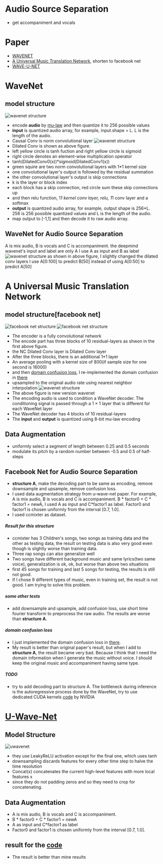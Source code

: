 # Audio Source Separation
- get accompaniment and vocals

# Paper
- [WAVENET](https://arxiv.org/pdf/1609.03499.pdf) 
- [A Universal Music Translation Network](https://arxiv.org/pdf/1805.07848.pdf), shorten to facebook net
- [WAVE-U-NET](https://arxiv.org/pdf/1806.03185.pdf)

# WaveNet
## model structure
![wavenet structure](https://i.stack.imgur.com/t7qkv.png "wavenet structure")
- encode **audio** by [mu-law](https://en.wikipedia.org/wiki/%CE%9C-law_algorithm) and then quantize it to 256 possible values
- **input** is quantized audio array, for example, input.shape = L. L is the length of the audio.
- Causal Conv is norm convolutional layer
![wavenet structure](http://benanne.github.io/images/wavenet.png "wavenet structure")
- Dilated Conv is shown as above figure.
- left yellow circle is tanh fuction and right yellow circle is sigmoid
- right circle denotes an element-wise multiplication operator
- tanh(DilatedConv0(x))*sigmoid(DilatedConv1(x))
- green squire are two norm convolutional layers with 1*1 kernel size
- one convolutional layer's output is followed by the residual summation
- the other convolutional layer's output is skip connections
- k is the layer or block index
- each block has a skip connection, red circle sum these skip connections up
- and then relu function, 1*1 kernel conv layer, relu, 1*1 conv layer and a softmax
- **output** is quantized audio array, for example, output shape is 256*L. 256 is 256 possible quantized values and L is the length of the audio.
- map output to [-1,1] and then decode it to raw audio array.

## WaveNet for Audio Source Separation
A is mix audio, B is vocals and C is accompaniment.
the deepmind wavenet's input and label are only A
I use A as input and B as label
![wavenet structure](https://raw.githubusercontent.com/soobinseo/wavenet/master/png/wavenet.png)
as shown in above figure, I slightly changed the dilated conv layers
I use A[0:100] to predict B[50] instead of using A[0:50] to predict A[50]

# A Universal Music Translation Network
## model structure[facebook net]
![facebook net structure](https://cdn-images-1.medium.com/max/1600/1*EJWLapPO2Y88u3AYwstvmQ.png)
![facebook net structure](https://cdn-images-1.medium.com/max/1600/1*y2FfJ_LZub3oidZ19VVDow.png)
- The encoder is a fully convolutional network
- The encode part has three blocks of 10 residual-layers as shwon in the first above figure.
- the NC Dilated Conv layer is Dilated Conv layer
- After the three blocks, there is an additional 1*1 layer
- An average pooling with a kernel size of 800(if sample size for one second is 16000)
- and then [domain confusion loss](https://arxiv.org/pdf/1505.07818.pdf), I re-implemented the domain confusion in [there](https://github.com/ShichengChen/Domain-Adversarial-Training-of-Neural-Networks)
- upsampled to the original audio rate using nearest neighbor interpolation
![wavenet structure](https://camo.githubusercontent.com/37b5bb84ef02a8183b21ca697842693dbfc8b077/68747470733a2f2f64726976652e676f6f676c652e636f6d2f75633f6578706f72743d766965772669643d315a6f2d6335567a504c5345516c445f53794e6f6c793358575330413766693573)
- The above figure is new version wavenet
- The encoding audio is used to condition a WaveNet decoder. The conditioning signal is passed through a 1 × 1 layer that is different for each WaveNet layer
- The WaveNet decoder has 4 blocks of 10 residual-layers
- The **input** and **output** is quantized using 8-bit mu-law encoding

## Data Augmentation
- uniformly select a segment of length between 0.25 and 0.5 seconds
- modulate its pitch by a random number between -0.5 and 0.5 of half-steps

## Facebook Net for Audio Source Separation
- **structure A**, make the decoding part to be same as encoding, remove downsample and upsample, remove confusion loss.  
- I used data augmentation strategy from u-wave-net paper. For example, A is mix audio, B is vocals and C is accompaniment. B * factor0 + C * factor1 = newA, I used A as input and C*factor1 as label. Factor0 and factor1 is chosen uniformly from the interval [0.7, 1.0].
- I used ccmixter as dataset.

##### Result for this structure
- ccmixter has 3 Children's songs, two songs as training data and the other as testing data, the result on testing data is also very good even though is slightly worse than training data.
- Three rap songs can also generalize well
- Two songs have different background music and same lyrics(two same voice), generalization is ok, ok, but worse than above two situations
- first 45 songs for training and last 5 songs for testing, the results is still not good.
- If I chose 9 different types of music, even in training set, the result is not good. I am trying to solve this problem. 

##### some other tests
- add downsample and upsample, add confusion loss, use short time fourier transform to preprocess the raw audio. The results are worse than **structure A**.

##### domain confusion loss
- I just implemented the domain confusion loss in [there](https://github.com/ShichengChen/Domain-Adversarial-Training-of-Neural-Networks).
- My result is better than original paper's result, but when I add to **structure A**, the result became very bad. Because I think that I need the domain information when I generate the music without voice. I should keep the original music and accompaniment having same type.

##### TODO
 - try to add decoding part to structure A. The bottleneck during inference is the
autoregressive process done by the WaveNet, try to use dedicated CUDA kernels [code](https://github.com/NVIDIA/nv-wavenet/tree/master/pytorch) by
NVIDIA

# [U-Wave-Net](https://github.com/f90/Wave-U-Net)
## Model Structure
![uwavenet](https://raw.githubusercontent.com/f90/Wave-U-Net/master/waveunet.png)
- they use LeakyReLU activation except for the final one, which uses tanh
- downsampling discards features for every other time step to halve the time resolution
- Concat(x) concatenates the current high-level features with more local features x
- since they do not padding zeros and so they need to crop for concatenating.

## Data Augmentation
- A is mix audio, B is vocals and C is accompaniment. 
- B * factor0 + C * factor1 = newA
- A as input and C*factor1 as label
- Factor0 and factor1 is chosen uniformly from the interval [0.7, 1.0].   

## result for the [code](https://github.com/f90/Wave-U-Net)
- The result is better than mine results
    





